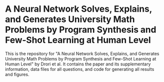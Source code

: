# A Neural Network Solves, Explains, and Generates University Math Problems by Program Synthesis and Few-Shot Learning at Human Level
This is the repository for "A Neural Network Solves, Explains, and Generates University Math Problems by Program Synthesis and Few-Shot Learning at Human Level" by Drori et al. It contains the paper and its supplementary information, data files for all questions, and code for generating all results and figures.
